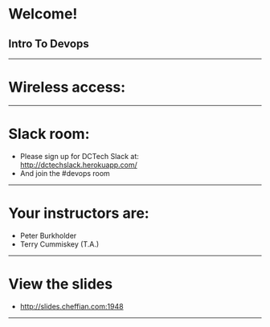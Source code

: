 <!-- Reveal.configure({ autoSlide: 5000 }); -->

# Welcome!

## Intro To Devops

----

# Wireless access:

----


# Slack room:

- Please sign up for DCTech Slack at: <br>
http://dctechslack.herokuapp.com/
- And join the #devops room


----

# Your instructors are:

- Peter Burkholder
- Terry Cummiskey (T.A.)

----

# View the slides

* http://slides.cheffian.com:1948

----
